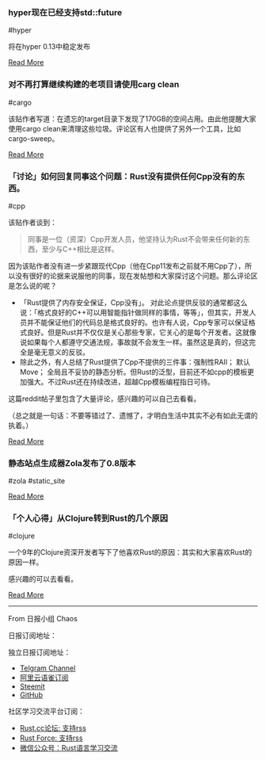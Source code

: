 ### hyper现在已经支持std::future

#hyper

将在hyper 0.13中稳定发布

[Read More](https://github.com/hyperium/hyper/pull/1836)

### 对不再打算继续构建的老项目请使用carg clean

#cargo

该贴作者写道：在遗忘的target目录下发现了170GB的空间占用。由此他提醒大家使用cargo clean来清理这些垃圾。评论区有人也提供了另外一个工具，比如cargo-sweep。

[Read More](https://www.reddit.com/r/rust/comments/cbc24k/psa_run_cargo_clean_on_old_projects_you_dont/)

### 「讨论」如何回复同事这个问题：Rust没有提供任何Cpp没有的东西。

#cpp

该贴作者谈到：

> 同事是一位（资深）Cpp开发人员，他坚持认为Rust不会带来任何新的东西，至少与C++相比是这样。 

因为该贴作者没有进一步紧跟现代Cpp（他在Cpp11发布之前就不用Cpp了），所以没有很好的论据来说服他的同事，现在发帖想和大家探讨这个问题。那么评论区是怎么说的呢？

- 「Rust提供了内存安全保证，Cpp没有」。 对此论点提供反驳的通常都这么说：「格式良好的C++可以用智能指针做同样的事情，等等」，但其实，开发人员并不能保证他们的代码总是格式良好的。也许有人说，Cpp专家可以保证格式良好。但是Rust并不仅仅是关心那些专家，它关心的是每个开发者。这就像说如果每个人都遵守交通法规，事故就不会发生一样。虽然这是真的，但这完全是毫无意义的反驳。
- 除此之外，有人总结了Rust提供了Cpp不提供的三件事：强制性RAII； 默认Move； 全局且不妥协的静态分析。但Rust的泛型，目前还不如cpp的模板更加强大。不过Rust还在持续改进，超越Cpp模板编程指日可待。

这篇reddit帖子里包含了大量评论，感兴趣的可以自己去看看。

（总之就是一句话：不要等错过了、遗憾了，才明白生活中其实不必有如此无谓的执着。）

[Read More](https://www.reddit.com/r/rust/comments/cb49lb/coworker_rust_doesnt_offer_anything_c_doesnt/)

### 静态站点生成器Zola发布了0.8版本

#zola #static_site

[Read More](https://github.com/getzola/zola/releases/tag/v0.8.0)

### 「个人心得」从Clojure转到Rust的几个原因

#clojure

一个9年的Clojure资深开发者写下了他喜欢Rust的原因：其实和大家喜欢Rust的原因一样。

感兴趣的可以去看看。

[Read More](https://www.reddit.com/r/rust/comments/cb5316/my_reasons_to_move_to_rust_from_clojure/)

---

From 日报小组 Chaos

日报订阅地址：

独立日报订阅地址：
- [Telgram Channel](https://t.me/rust_daily_news )
- [阿里云语雀订阅](https://www.yuque.com/chaosbot/rustnews)
- [Steemit](https://steemit.com/@blackanger)
- [GitHub](https://github.com/RustStudy/rust_daily_news)

社区学习交流平台订阅：
- [Rust.cc论坛: 支持rss](https://rust.cc)
- [Rust Force: 支持rss](https://rustforce.net/)
- [微信公众号：Rust语言学习交流](https://rust.cc/article?id=ed7c9379-d681-47cb-9532-0db97d883f62)